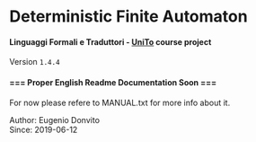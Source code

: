 # Deterministic Finite Automaton 
<h4>Linguaggi Formali e Traduttori - <a href="https://en.unito.it/" target="_blank">UniTo</a> course project</h4> 

Version `1.4.4`

<h4>=== Proper English Readme Documentation Soon ===</h5>

For now please refere to MANUAL.txt for more info about it.

Author: Eugenio Donvito <br>
Since: 2019-06-12
